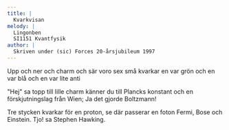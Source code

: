 ```yaml
---
title: |
  Kvarkvisan
melody: |
  Lingonben
  SI1151 Kvantfysik
author: |
  Skriven under (sic) Forces 20-årsjubileum 1997
---
```

Upp och ner och charm och sär 
voro sex små kvarkar 
en var grön och en var blå 
och en var lite anti 

"Hej" sa topp till lille charm 
känner du till Plancks konstant 
och en förskjutningslag från Wien; 
Ja det gjorde Boltzmann! 

Tre stycken kvarkar för en proton, 
se där passerar en foton 
Fermi, Bose och Einstein. 
Tjo! sa Stephen Hawking.